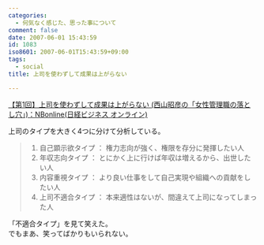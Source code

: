 ```yaml
---
categories:
  - 何気なく感じた、思った事について
comment: false
date: 2007-06-01 15:43:59
id: 1083
iso8601: 2007-06-01T15:43:59+09:00
tags:
  - social
title: 上司を使わずして成果は上がらない

---
```


<div class="entry-body">
  <p><a title="【第1回】上司を使わずして成果は上がらない (西山昭彦の「女性管理職の落とし穴」)：NBonline(日経ビジネス オンライン)" href="http://business.nikkeibp.co.jp/article/skillup/20070412/122575/">【第1回】上司を使わずして成果は上がらない (西山昭彦の「女性管理職の落とし穴」)：NBonline(日経ビジネス オンライン)</a></p>

  <p>上司のタイプを大きく4つに分けて分析している。</p>

  <blockquote>
    <ol>
      <li>自己顕示欲タイプ ： 権力志向が強く、権限を存分に発揮したい人
      </li>
      <li>年収志向タイプ ： とにかく上に行けば年収は増えるから、出世したい人
      </li>
      <li>内容重視タイプ ： より良い仕事をして自己実現や組織への貢献をしたい人
      </li>
      <li>上司不適合タイプ ： 本来適性はないが、間違えて上司になってしまった人
      </li>
    </ol>
  </blockquote>

  <p>「不適合タイプ」を見て笑えた。<br />
    でもまあ、笑ってばかりもいられない。<br /></p>
</div>
